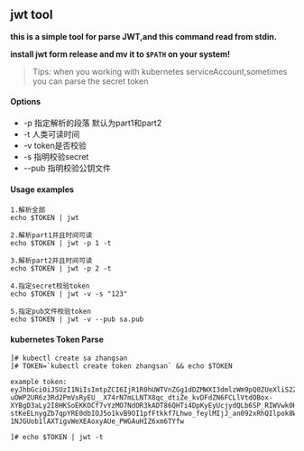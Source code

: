 ## jwt tool

**this is a simple tool for parse JWT,and this command read from stdin.**

**install jwt form release and mv it to `$PATH` on your system!**

>Tips: when you working with kubernetes serviceAccount,sometimes you can parse the secret token 

#### Options

- -p  指定解析的段落 默认为part1和part2
- -t  人类可读时间
- -v token是否校验
- -s 指明校验secret
- --pub 指明校验公钥文件

#### Usage examples

```shell
1.解析全部
echo $TOKEN | jwt 

2.解析part1并且时间可读
echo $TOKEN | jwt -p 1 -t 

3.解析part2并且时间可读
echo $TOKEN | jwt -p 2 -t 

4.指定secret校验token
echo $TOKEN | jwt -v -s "123"

5.指定pub文件校验token
echo $TOKEN | jwt -v --pub sa.pub
```



#### kubernetes Token Parse

```shell
]# kubectl create sa zhangsan
]# TOKEN=`kubectl create token zhangsan` && echo $TOKEN

example token:
eyJhbGciOiJSUzI1NiIsImtpZCI6IjR1R0hUWTVnZGg1dDZMWXI3dmlzWm9pQ0ZUeXliS2ZXaHFQa0ljUnJXeTQifQ.eyJhdWQiOlsiaHR0cHM6Ly9rdWJlcm5ldGVzLmRlZmF1bHQuc3ZjLmNsdXN0ZXIubG9jYWwiXSwiZXhwIjoxNjgxMzgwNDI1LCJpYXQiOjE2ODEzNzY4MjUsImlzcyI6Imh0dHBzOi8va3ViZXJuZXRlcy5kZWZhdWx0LnN2Yy5jbHVzdGVyLmxvY2FsIiwia3ViZXJuZXRlcy5pbyI6eyJuYW1lc3BhY2UiOiJkZWZhdWx0Iiwic2VydmljZWFjY291bnQiOnsibmFtZSI6InpoYW5nc2FuIiwidWlkIjoiZjA4NTUwZGEtY2Q2YS00YmU5LWJjYTctNWFmYWFiMGM4MTRjIn19LCJuYmYiOjE2ODEzNzY4MjUsInN1YiI6InN5c3RlbTpzZXJ2aWNlYWNjb3VudDpkZWZhdWx0OnpoYW5nc2FuIn0.PJRs31Ec-uOWP2UR6z3Rd2PmVsRyEU__X74rN7mLLNTX8qc_dtiZe_kvDFdZN6FCLlVtdOBox-XYBgD3aLy2I8HKSoEKKOCf7vYzMO7NdOR3kADT86QHTi4DpKyEyUcjydQLb6SP_RIWVwk0H9Nve9VIm22XKEGQplhF9ky0hHdSmdVC1LwqDf9TTASrIPZioj12Rf49H9d5_LumhWk1AmvBBOO9J5MRnU-stKeELnygZb7qpYRE0dbIOJ5o1kvB9OI1pfFtkkf7Lhwo_feylMIjJ_an092xRhQIlpok8W-1NJGUob1lAXTigvWeXEAoxyAUe_PWGAuHIZ6xm6TYfw

]# echo $TOKEN | jwt -t 
```

